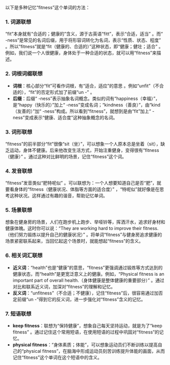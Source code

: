 以下是多种记忆“fitness”这个单词的方法：

### 1. 词源联想
“fit”本身就有“合适的；健康的”含义，源于古英语“fitt”，表示“合适，适当” 。而“ -ness”是常见的名词后缀，用于将形容词转化为名词，表示“性质、状态、程度” 。所以“fitness”就是“fit（健康的、合适的）”这种状态，即“健康；健壮；适合” 。例如，我们说一个人很健康，身体处于一种合适的状态，就可以用“fitness”来描述。

### 2. 词根词缀联想
 - **词根**：核心部分“fit”可看作词根，有“适合，适应”的意思 。例如“unfit”（不合适的），“fit”的否定形式加了前缀“un -” 。
 - **后缀**：后缀“ -ness”表示抽象名词概念。类似的词有“happiness（幸福）”，是“happy（快乐的）”加上“ -ness”变成名词；“kindness（善良）”，由“kind（友善的）”加“ -ness”构成。所以看到“fitness”，就想到是由“fit”加上“ -ness”变成表示“健康、适合度”这种抽象概念的名词。

### 3. 词形联想
“fitness”的前半部分“fit”很像“sit（坐）”，可以想象一个人原本总是坐着（sit），缺乏运动，身体不健康。后来他改变生活方式，开始注重健身，变得很有“fitness（健康）” 。通过这种对比鲜明的场景，记住“fitness”这个词。

### 4. 发音联想
“fitness”发音类似“肥特呢似” 。可以联想为：一个人想要知道自己是否“肥”，就要看身体的“fitness（健康状况、体脂等方面的适合度）” ，“特呢似”就好像是在思考这种状况。这样通过有趣的谐音，帮助记忆单词。

### 5. 场景联想
想象在健身房的场景，人们在跑步机上跑步、举哑铃等，挥洒汗水，追求好身材和健康体魄。这时你可以说：“They are working hard to improve their fitness.（他们努力锻炼以提升自己的健康状况）” 。将单词“fitness”与健身房追求健康的场景紧密联系起来，当回忆起这个场景时，就能想起“fitness”的含义。

### 6. 相关词汇联想
 - **近义词**：“health”也是“健康”的意思，“fitness”更强调通过锻炼等方式达到的健康状态，而“health”是更宽泛意义上的健康。例如，“Physical fitness is an important part of overall health.（身体健康是整体健康的重要部分）” 。通过对比和联系近义词，加深对“fitness”的理解和记忆。
 - **反义词**：“unfitness”（不合适；不健康），记住“fitness”后，很容易通过加否定前缀“un -”得到它的反义词，进一步强化对“fitness”含义的记忆。

### 7. 短语联想
 - **keep fitness**：联想为“保持健康”，想象自己每天坚持运动，就是为了“keep fitness” 。通过记住这个常用短语，在使用短语的过程中巩固对“fitness”的记忆。
 - **physical fitness**：“身体素质；体能”，可以想象运动员们不断训练以提高自己的“physical fitness”，在脑海中形成运动员刻苦训练提升体能的画面，从而记住“fitness”这个单词在这个短语中的含义。 